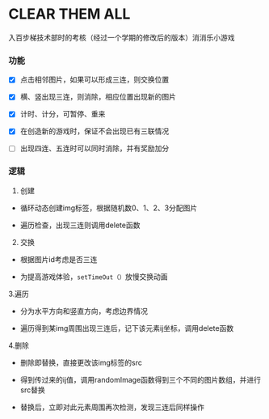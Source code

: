 # CLEAR THEM ALL

入百步梯技术部时的考核（经过一个学期的修改后的版本）消消乐小游戏

### 功能

- [x] 点击相邻图片，如果可以形成三连，则交换位置

- [x] 横、竖出现三连，则消除，相应位置出现新的图片

- [x] 计时、计分，可暂停、重来

- [x] 在创造新的游戏时，保证不会出现已有三联情况

- [ ] 出现四连、五连时可以同时消除，并有奖励加分

### 逻辑

1. 创建

- 循环动态创建img标签，根据随机数0、1、2、3分配图片

- 遍历检查，出现三连则调用delete函数

2. 交换

- 根据图片id考虑是否三连

- 为提高游戏体验，`setTimeOut（）`放慢交换动画

3.遍历

- 分为水平方向和竖直方向，考虑边界情况

- 遍历得到某img周围出现三连后，记下该元素ij坐标，调用delete函数

4.删除

- 删除即替换，直接更改该img标签的src

- 得到传过来的ij值，调用randomImage函数得到三个不同的图片数组，并进行src替换

- 替换后，立即对此元素周围再次检测，发现三连后同样操作



